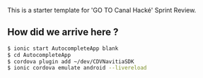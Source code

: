 This is a starter template for 'GO TO Canal Hacké' Sprint Review.

## How did we arrive here ?

```bash
$ ionic start AutocompleteApp blank
$ cd AutocompleteApp
$ cordova plugin add ~/dev/CDVNavitiaSDK
$ ionic cordova emulate android --livereload
```


